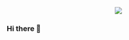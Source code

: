 <p align="center">
  <img src="https://capsule-render.vercel.app/api?type=waving&color=gradient&customColorList=0,11,11,11,15&text=Hello%Guys!&fontAlign=70"/>
</p>

### Hi there 👋


